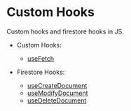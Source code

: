 # Custom Hooks

Custom hooks and firestore hooks in JS.

- Custom Hooks:

  - [useFetch](./useFetch/)

- Firestore Hooks:
  - [useCreateDocument](./useCreateDocument)
  - [useModifyDocument](./useModifyDocument)
  - [useDeleteDocument](./useDeleteDocument)

